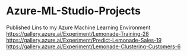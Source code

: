 # Azure-ML-Studio-Projects
Published Lins to my Azure Machine Learning Environment
https://gallery.azure.ai/Experiment/Lemonade-Training-28
https://gallery.azure.ai/Experiment/Predict-Lemonade-Sales-19
https://gallery.azure.ai/Experiment/Lemonade-Clustering-Customers-6
